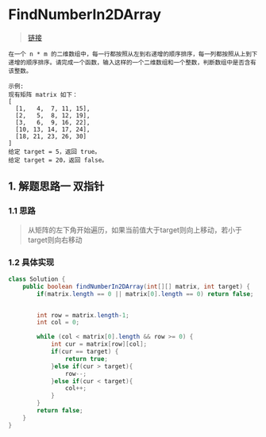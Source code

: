 # FindNumberIn2DArray
> [链接](https://leetcode-cn.com/problems/er-wei-shu-zu-zhong-de-cha-zhao-lcof/)
```
在一个 n * m 的二维数组中，每一行都按照从左到右递增的顺序排序，每一列都按照从上到下递增的顺序排序。请完成一个函数，输入这样的一个二维数组和一个整数，判断数组中是否含有该整数。

示例:
现有矩阵 matrix 如下：
[
  [1,   4,  7, 11, 15],
  [2,   5,  8, 12, 19],
  [3,   6,  9, 16, 22],
  [10, 13, 14, 17, 24],
  [18, 21, 23, 26, 30]
]
给定 target = 5，返回 true。
给定 target = 20，返回 false。
```
## 1. 解题思路一 双指针
### 1.1 思路
> 从矩阵的左下角开始遍历，如果当前值大于target则向上移动，若小于target则向右移动
### 1.2 具体实现
```java
class Solution {
    public boolean findNumberIn2DArray(int[][] matrix, int target) {
        if(matrix.length == 0 || matrix[0].length == 0) return false;


        int row = matrix.length-1;
        int col = 0;

        while (col < matrix[0].length && row >= 0) {
            int cur = matrix[row][col];
            if(cur == target) {
                return true;
            }else if(cur > target){
                row--;
            }else if(cur < target){
                col++;
            }
        }
        return false;
    }
}
```